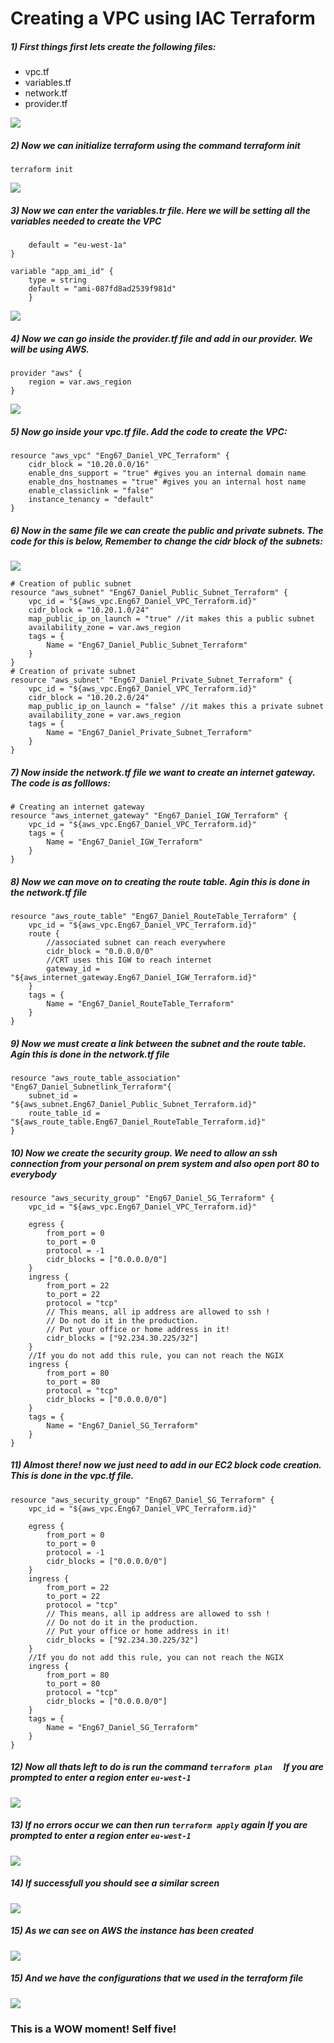 # Creating a VPC using IAC Terraform

##### 1) First things first lets create the following files:
- vpc.tf
- variables.tf
- network.tf
- provider.tf

![](images/1.png)

##### 2) Now we can initialize terraform using the command terraform init
``` terraform init ```

![](images/2.png)

##### 3) Now we can enter the variables.tr file. Here we will be setting all the variables needed to create the VPC
``` variable "aws_region" {  
    default = "eu-west-1a"
}

variable "app_ami_id" {
    type = string
    default = "ami-087fd8ad2539f981d"
    }

```
![](images/3.png)

##### 4) Now we can go inside the provider.tf file and add in our provider. We will be using AWS.
```
provider "aws" {
    region = var.aws_region
}
```

![](images/4.png)

##### 5) Now go inside your vpc.tf file. Add the code to create the VPC:
```
resource "aws_vpc" "Eng67_Daniel_VPC_Terraform" {
    cidr_block = "10.20.0.0/16"
    enable_dns_support = "true" #gives you an internal domain name
    enable_dns_hostnames = "true" #gives you an internal host name
    enable_classiclink = "false"
    instance_tenancy = "default"     
}
```
##### 6) Now in the same file we can create the public and private subnets. The code for this is below, Remember to change the cidr block of the subnets:

![](images/5.png)

```
# Creation of public subnet 
resource "aws_subnet" "Eng67_Daniel_Public_Subnet_Terraform" {
    vpc_id = "${aws_vpc.Eng67_Daniel_VPC_Terraform.id}"
    cidr_block = "10.20.1.0/24"
    map_public_ip_on_launch = "true" //it makes this a public subnet
    availability_zone = var.aws_region
    tags = {
        Name = "Eng67_Daniel_Public_Subnet_Terraform"
    }
}
# Creation of private subnet 
resource "aws_subnet" "Eng67_Daniel_Private_Subnet_Terraform" {
    vpc_id = "${aws_vpc.Eng67_Daniel_VPC_Terraform.id}"
    cidr_block = "10.20.2.0/24"
    map_public_ip_on_launch = "false" //it makes this a private subnet
    availability_zone = var.aws_region
    tags = {
        Name = "Eng67_Daniel_Private_Subnet_Terraform"
    }
}
```

##### 7) Now inside the network.tf file we want to create an internet gateway. The code is as folllows:
```
# Creating an internet gateway
resource "aws_internet_gateway" "Eng67_Daniel_IGW_Terraform" {
    vpc_id = "${aws_vpc.Eng67_Daniel_VPC_Terraform.id}"
    tags = {
        Name = "Eng67_Daniel_IGW_Terraform"
    }
}
```

##### 8) Now we can move on to creating the route table. Agin this is done in the network.tf file
```
resource "aws_route_table" "Eng67_Daniel_RouteTable_Terraform" {
    vpc_id = "${aws_vpc.Eng67_Daniel_VPC_Terraform.id}"
    route {
        //associated subnet can reach everywhere
        cidr_block = "0.0.0.0/0" 
        //CRT uses this IGW to reach internet
        gateway_id = "${aws_internet_gateway.Eng67_Daniel_IGW_Terraform.id}" 
    }
    tags = {
        Name = "Eng67_Daniel_RouteTable_Terraform"
    }
}
```

##### 9) Now we must create a link between the subnet and the route table. Agin this is done in the network.tf file
```
resource "aws_route_table_association" "Eng67_Daniel_Subnetlink_Terraform"{
    subnet_id = "${aws_subnet.Eng67_Daniel_Public_Subnet_Terraform.id}"
    route_table_id = "${aws_route_table.Eng67_Daniel_RouteTable_Terraform.id}"
}
```

##### 10) Now we create the security group. We need to allow an ssh connection from your personal on prem system and also open port 80 to everybody
```
resource "aws_security_group" "Eng67_Daniel_SG_Terraform" {
    vpc_id = "${aws_vpc.Eng67_Daniel_VPC_Terraform.id}"
    
    egress {
        from_port = 0
        to_port = 0
        protocol = -1
        cidr_blocks = ["0.0.0.0/0"]
    }
    ingress {
        from_port = 22
        to_port = 22
        protocol = "tcp"
        // This means, all ip address are allowed to ssh ! 
        // Do not do it in the production. 
        // Put your office or home address in it!
        cidr_blocks = ["92.234.30.225/32"]
    }
    //If you do not add this rule, you can not reach the NGIX  
    ingress {
        from_port = 80
        to_port = 80
        protocol = "tcp"
        cidr_blocks = ["0.0.0.0/0"]
    }
    tags = {
        Name = "Eng67_Daniel_SG_Terraform"
    }
}
```

##### 11) Almost there! now we just need to add in our EC2 block code creation. This is done in the vpc.tf file.
```
resource "aws_security_group" "Eng67_Daniel_SG_Terraform" {
    vpc_id = "${aws_vpc.Eng67_Daniel_VPC_Terraform.id}"
    
    egress {
        from_port = 0
        to_port = 0
        protocol = -1
        cidr_blocks = ["0.0.0.0/0"]
    }
    ingress {
        from_port = 22
        to_port = 22
        protocol = "tcp"
        // This means, all ip address are allowed to ssh ! 
        // Do not do it in the production. 
        // Put your office or home address in it!
        cidr_blocks = ["92.234.30.225/32"]
    }
    //If you do not add this rule, you can not reach the NGIX  
    ingress {
        from_port = 80
        to_port = 80
        protocol = "tcp"
        cidr_blocks = ["0.0.0.0/0"]
    }
    tags = {
        Name = "Eng67_Daniel_SG_Terraform"
    }
}
```

##### 12) Now all thats left to do is run the command ```terraform plan  ``` If you are prompted to enter a region enter ```eu-west-1 ```

![](images/6.png)

##### 13) If no errors occur we can then run ```terraform apply``` again If you are prompted to enter a region enter ```eu-west-1 ```

![](images/7.png)

##### 14) If successfull you should see a similar screen

![](images/8.png)

##### 15) As we can see on AWS the instance has been created

![](images/9.png)

##### 15) And we have the configurations that we used in the terraform file

![](images/10.png)

### This is a WOW moment! Self five! 